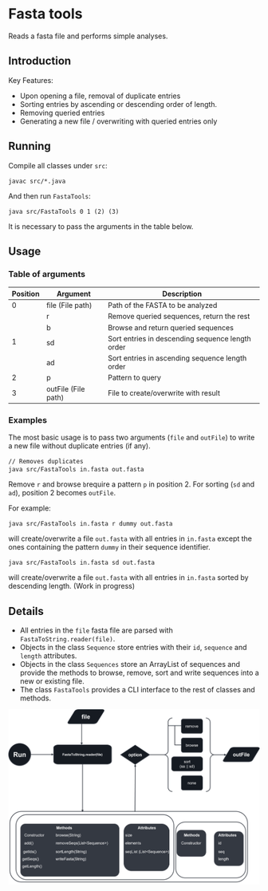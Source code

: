 # Fasta tools
Reads a fasta file and performs simple analyses.

## Introduction

Key Features:
* Upon opening a file, removal of duplicate entries
* Sorting entries by ascending or descending order of length.
* Removing queried entries
* Generating a new file / overwriting with queried entries only

## Running
Compile all classes under `src`: 

```
javac src/*.java
```

And then run `FastaTools`:

```
java src/FastaTools 0 1 (2) (3)
``` 

It is necessary to pass the arguments in the table below.

## Usage

### Table of arguments

<table>
    <thead>
        <tr>
            <th>Position</th>
            <th>Argument</th>
            <th>Description</th>
        </tr>
    </thead>
    <tbody>
        <tr>
            <td rowspan=1>0</td>
            <td rowspan=1>file (File path)</td>
            <td>Path of the FASTA to be analyzed</td>
        </tr>
        <tr>
            <td rowspan = 5>1</td>
        </tr>
        <tr>
            <td rowspan=1>r</td>
            <td>Remove queried sequences, return the rest</td>
        </tr>
        <tr>
            <td>b</td>
            <td>Browse and return queried sequences</td>
        </tr>
                <tr>
            <td>sd</td>
            <td>Sort entries in descending sequence length order</td>
        </tr>
                </tr>
                <tr>
            <td>ad</td>
            <td>Sort entries in ascending sequence length order</td>
        </tr>
        </tr>
  <tr>
    <td>2</td>
    <td>p</td>
    <td>Pattern to query</td>
  </tr>
    <tr>
    <td>3</td>
    <td>outFile (File path)</td>
    <td>File to create/overwrite with result</td>
  </tr>
    </tbody>
</table>

### Examples

The most basic usage is to pass two arguments (`file` and `outFile`) to write a new file without duplicate entries (if any).

```
// Removes duplicates
java src/FastaTools in.fasta out.fasta
```

Remove `r` and browse `b`require a pattern `p` in position 2. For sorting (`sd` and `ad`), position 2 becomes `outFile`.

For example:

```
java src/FastaTools in.fasta r dummy out.fasta
```
will create/overwrite a file `out.fasta` with all entries in `in.fasta` except the ones containing the pattern `dummy` in their sequence identifier.

```
java src/FastaTools in.fasta sd out.fasta
```

will create/overwrite a file `out.fasta` with all entries in `in.fasta` sorted by descending length.
(Work in progress)

## Details
* All entries in the `file` fasta file are parsed with `FastaToString.reader(file)`. 
* Objects in the class `Sequence` store entries with their `id`, `sequence` and `length` attributes.
* Objects in the class `Sequences` store an ArrayList of sequences and provide the methods to browse, remove, sort and write sequences into a new or existing file.
* The class `FastaTools` provides a CLI interface to the rest of classes and methods.

<img src="files/workflow_temp.png">



